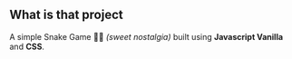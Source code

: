 ## What is that project

A simple Snake Game 🐍🍎 *(sweet nostalgia)* built using **Javascript Vanilla** and **CSS**.

